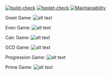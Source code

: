 [![build-check](https://github.com/zHd4/java-project-lvl1/actions/workflows/build-check.yml/badge.svg)](https://github.com/zHd4/java-project-lvl1/actions/workflows/build-check.yml)
[![hexlet-check](https://github.com/zHd4/java-project-lvl1/actions/workflows/hexlet-check.yml/badge.svg)](https://github.com/zHd4/java-project-lvl1/actions/workflows/hexlet-check.yml)
[![Maintainability](https://api.codeclimate.com/v1/badges/12b5016ccae0e594b988/maintainability)](https://codeclimate.com/github/zHd4/java-project-lvl1/maintainability)

Greet Game:
![alt text](https://github.com/zHd4/java-project-lvl1/raw/main/screenshots/demo1.png)

Even Game:
![alt text](https://github.com/zHd4/java-project-lvl1/raw/main/screenshots/demo2.png)

Calc Game:
![alt text](https://github.com/zHd4/java-project-lvl1/raw/main/screenshots/demo2.png)

GCD Game:
![alt text](https://github.com/zHd4/java-project-lvl1/raw/main/screenshots/demo4.png)

Progression Game:
![alt text](https://github.com/zHd4/java-project-lvl1/raw/main/screenshots/demo5.png)

Prime Game:
![alt text](https://github.com/zHd4/java-project-lvl1/raw/main/screenshots/demo6.png)